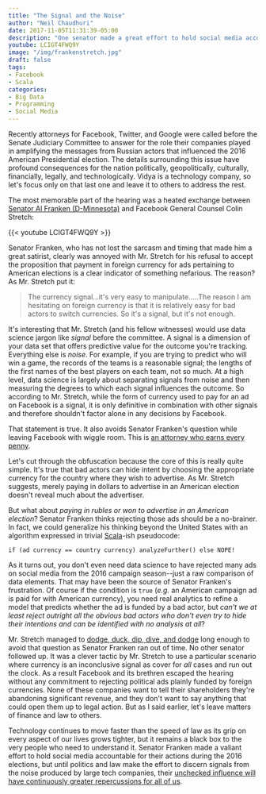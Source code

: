 ```yaml
---
title: "The Signal and the Noise"
author: "Neil Chaudhuri"
date: 2017-11-05T11:31:39-05:00
description: "One senator made a great effort to hold social media accountable for 2016. We need more."
youtube: LCIGT4FWQ9Y
image: "/img/frankenstretch.jpg"
draft: false
tags:
- Facebook
- Scala
categories: 
- Big Data
- Programming
- Social Media
---
```


Recently attorneys for Facebook, Twitter, and Google were called before the Senate Judiciary Committee to answer for the
role their companies played in amplifying the messages from Russian actors that influenced the 2016 American 
Presidential election. The details surrounding this issue have profound consequences for the nation politically, 
geopolitically, culturally, financially, legally, and technologically. Vidya is a technology company, so let's focus only on that last 
one and leave it to others to address the rest.

The most memorable part of the hearing was a heated exchange between [Senator Al Franken (D-Minnesota)](https://www.franken.senate.gov/)
and Facebook General Counsel Colin Stretch: 

{{< youtube LCIGT4FWQ9Y >}}

Senator Franken, who has not lost the sarcasm and timing that made him a great satirist, clearly was annoyed with 
Mr. Stretch for his refusal to accept the proposition that payment in foreign currency for ads pertaining to American elections
is a clear indicator of something nefarious. The reason? As Mr. Stretch put it:

> The currency signal...it's very easy to manipulate.....The reason I am hesitating on foreign currency is that it is 
relatively easy for bad actors to switch currencies. So it's a signal, but it's not enough.


It's interesting that Mr. Stretch (and his fellow witnesses) would use data science jargon like *signal* before
the committee. A signal is a dimension of your data set that offers predictive value for the outcome you're tracking. 
Everything else is *noise*. For example, if you are trying to predict who will win a game, the records of the teams 
is a reasonable signal; the lengths of the first names of the best players on each team, not so much. At a high level, 
data science is largely about separating signals from noise and then measuring the degrees to which each signal influences the outcome.
So according to Mr. Stretch, while the form of currency used to pay for an ad on Facebook is a signal, it is only 
definitive in combination with other signals and therefore shouldn't factor alone in any decisions by Facebook. 

That statement is true. It also avoids Senator Franken's question while leaving Facebook with wiggle room. This is [an attorney
who earns every penny](https://www.youtube.com/watch?v=ONKi-dShzSs).

Let's cut through the obfuscation because the core of this is really quite simple. It's true that bad actors 
can hide intent by choosing the appropriate currency for the country where they wish to advertise. As Mr. Stretch 
suggests, merely paying in dollars to advertise in an American election doesn't reveal much about the advertiser.

But what about *paying in rubles or won to advertise in an American election*? Senator Franken thinks rejecting those ads should
be a no-brainer. In fact, we could generalize his thinking beyond the United States with an algorithm expressed in trivial 
[Scala](/tags/scala)-ish pseudocode:

`if (ad currency == country currency) analyzeFurther() else NOPE!`

As it turns out, you don't even need data science to have rejected many ads on social media from the 2016 campaign season--just a raw comparison of data elements.
That may have been the source of Senator Franken's frustration. Of course if the condition is `true` (*e.g.* an 
American campaign ad is paid for with American currency), you need 
real analytics to refine a model that predicts whether the ad is funded by a bad actor, but *can't we at least reject 
outright all the obvious bad actors who don't even try to hide their intentions and can be identified with no analysis at all*? 

Mr. Stretch managed to [dodge, duck, dip, dive, and dodge](https://www.youtube.com/watch?v=GQqkQKde_kU) long enough to avoid
that question as Senator Franken ran out of time. No other senator followed up. It was a clever tactic by Mr. Stretch to 
use a particular scenario where currency is an inconclusive signal as cover for *all* cases and run out the clock. 
As a result Facebook and its brethren escaped the hearing without any commitment to rejecting political ads plainly 
funded by foreign currencies. None of these companies want to tell their shareholders they're abandoning significant revenue, 
and they don't want to say anything that could open them up to legal action. But as I said earlier, let's leave matters of 
finance and law to others.

Technology continues to move faster than the speed of law as its grip on every aspect of our lives grows tighter, but it 
remains a black box to the very people who need to understand it. Senator Franken made a valiant effort to hold social 
media accountable for their actions during the 2016 elections, but until politics and law make the effort to discern 
signals from the noise produced by large tech companies, their [unchecked influence will have continuously greater repercussions for 
all of us](https://www.youtube.com/watch?v=b23wrRfy7SM). 







